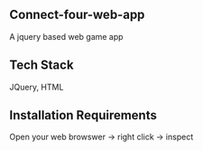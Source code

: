 ## Connect-four-web-app
A jquery based web game app

## Tech Stack
JQuery, HTML 

## Installation Requirements
Open your web browswer -> right click -> inspect 
